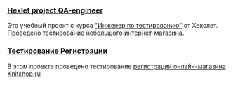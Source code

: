 <h3> <a href="https://github.com/GFyuliya/Portfolio/tree/main/Hexlet%20project%20QA-engineer">Hexlet project QA-engineer</a></h3>
<p>Это учебный проект с курса <a href="https://ru.hexlet.io/programs/qa-engineer"> "Инженер по тестированию"</a> от Хекслет. Проведено тестирование небольшого <a href="https://hexlet-products-store.vercel.app/"> интернет-магазина</a>.</p> 
<h3> <a href="https://github.com/GFyuliya/Portfolio/tree/main/Тестирование%20Регистрации">Тестирование Регистрации</a></h3>
<p>В этом проекте проведено тестирование <a href="https://www.knitshop.ru/auth/registration/"> регистрации онлайн-магазина Knitshop.ru</a></p>
